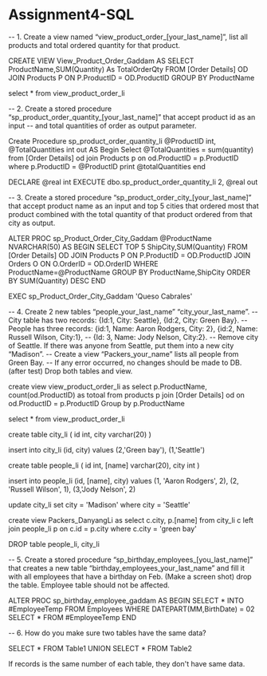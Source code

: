 # Assignment4-SQL


-- 1. Create a view named “view_product_order_[your_last_name]”, list all products and total ordered quantity for that product.

CREATE VIEW View_Product_Order_Gaddam
AS
SELECT ProductName,SUM(Quantity) As TotalOrderQty 
FROM [Order Details] OD JOIN Products P ON P.ProductID = OD.ProductID
GROUP BY ProductName


select * from view_product_order_li

-- 2. Create a stored procedure “sp_product_order_quantity_[your_last_name]” that accept product id as an input 
-- and total quantities of order as output parameter.


Create Procedure sp_product_order_quantity_li
@ProductID int,
@TotalQuantities int out
AS
Begin 
Select @TotalQuantities = sum(quantity) 
from [Order Details] od join Products p on od.ProductID = p.ProductID
where p.ProductID = @ProductID
print @totalQuantities
end

DECLARE @real int
EXECUTE dbo.sp_product_order_quantity_li 2, @real out




-- 3. Create a stored procedure “sp_product_order_city_[your_last_name]” that accept product name as an input and top 5 cities that ordered most that product combined with the total quantity of that product ordered from that city as output.


ALTER PROC sp_Product_Order_City_Gaddam
@ProductName NVARCHAR(50)
AS
BEGIN
SELECT TOP 5 ShipCity,SUM(Quantity) FROM [Order Details] OD JOIN Products P ON P.ProductID = OD.ProductID JOIN Orders O ON O.OrderID = OD.OrderID
WHERE ProductName=@ProductName
GROUP BY ProductName,ShipCity
ORDER BY SUM(Quantity) DESC
END


EXEC sp_Product_Order_City_Gaddam 'Queso Cabrales'


-- 4. Create 2 new tables “people_your_last_name” “city_your_last_name”. 
-- City table has two records: {Id:1, City: Seattle}, {Id:2, City: Green Bay}. 
-- People has three records: {id:1, Name: Aaron Rodgers, City: 2}, {id:2, Name: Russell Wilson, City:1}, 
-- {Id: 3, Name: Jody Nelson, City:2}. 
-- Remove city of Seattle. If there was anyone from Seattle, put them into a new city “Madison”. 
-- Create a view “Packers_your_name” lists all people from Green Bay. 
-- If any error occurred, no changes should be made to DB. (after test) Drop both tables and view.

create view view_product_order_li
as
select p.ProductName, count(od.ProductID) as totoal
from products p join [Order Details] od on od.ProductID = p.ProductID
Group by p.ProductName

select * from view_product_order_li

create table city_li
(
id int,
city varchar(20)
)


insert into city_li (id, city)
values (2,'Green bay'), (1,'Seattle')

create table people_li
(
id int,
[name] varchar(20),
city int
)

insert into people_li (id, [name], city)
values (1, 'Aaron Rodgers', 2), (2, 'Russell Wilson', 1), (3,'Jody Nelson', 2)


update city_li 
set city = 'Madison'
where city = 'Seattle'

create view Packers_DanyangLi
as
select c.city, p.[name]
from city_li c left join people_li p on c.id = p.city
where c.city = 'green bay'

DROP table people_li, city_li



-- 5. Create a stored procedure “sp_birthday_employees_[you_last_name]” that creates a new table “birthday_employees_your_last_name” and fill it with all employees that have a birthday on Feb. (Make a screen shot) drop the table. Employee table should not be affected.

ALTER PROC sp_birthday_employee_gaddam
AS
BEGIN
SELECT * INTO #EmployeeTemp
FROM Employees WHERE DATEPART(MM,BirthDate) = 02
SELECT * FROM #EmployeeTemp
END


-- 6. How do you make sure two tables have the same data?

SELECT * FROM Table1
UNION
SELECT * FROM Table2

If records is the same number of each table, they don't have same data.
